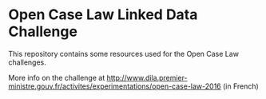 # Open Case Law Linked Data Challenge
This repository contains some resources used for the Open Case Law challenges.

More info on the challenge at http://www.dila.premier-ministre.gouv.fr/activites/experimentations/open-case-law-2016 (in French)
